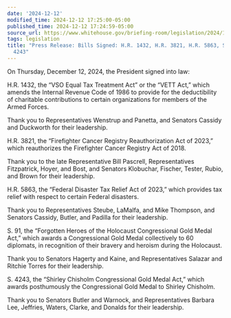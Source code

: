 ```yaml
---
date: '2024-12-12'
modified_time: 2024-12-12 17:25:00-05:00
published_time: 2024-12-12 17:24:59-05:00
source_url: https://www.whitehouse.gov/briefing-room/legislation/2024/12/12/press-release-bills-signed-h-r-1432-h-r-3821-h-r-5863-s-91-s-4243/
tags: legislation
title: "Press Release: Bills Signed: H.R. 1432, H.R. 3821, H.R. 5863, S. 91, S.\_\
  4243"
---
```

 
On Thursday, December 12, 2024, the President signed into law:

H.R. 1432, the “VSO Equal Tax Treatment Act” or the “VETT Act,” which
amends the Internal Revenue Code of 1986 to provide for the
deductibility of charitable contributions to certain organizations for
members of the Armed Forces.

Thank you to Representatives Wenstrup and Panetta, and Senators Cassidy
and Duckworth for their leadership.

H.R. 3821, the “Firefighter Cancer Registry Reauthorization Act of
2023,” which reauthorizes the Firefighter Cancer Registry Act of 2018.

Thank you to the late Representative Bill Pascrell, Representatives
Fitzpatrick, Hoyer, and Bost, and Senators Klobuchar, Fischer, Tester,
Rubio, and Brown for their leadership.

H.R. 5863, the “Federal Disaster Tax Relief Act of 2023,” which provides
tax relief with respect to certain Federal disasters.

Thank you to Representatives Steube, LaMalfa, and Mike Thompson, and
Senators Cassidy, Butler, and Padilla for their leadership.

S. 91, the “Forgotten Heroes of the Holocaust Congressional Gold Medal
Act,” which awards a Congressional Gold Medal collectively to 60
diplomats, in recognition of their bravery and heroism during the
Holocaust.

Thank you to Senators Hagerty and Kaine, and Representatives Salazar and
Ritchie Torres for their leadership.

S. 4243, the “Shirley Chisholm Congressional Gold Medal Act,” which
awards posthumously the Congressional Gold Medal to Shirley Chisholm.

Thank you to Senators Butler and Warnock, and Representatives Barbara
Lee, Jeffries, Waters, Clarke, and Donalds for their leadership.
